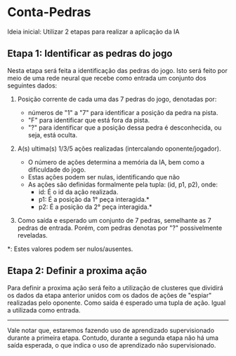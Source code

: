 # Conta-Pedras
Ideia inicial: Utilizar 2 etapas para realizar a aplicação da IA

## Etapa 1: Identificar as pedras do jogo
Nesta etapa será feita a identificação das pedras do jogo. Isto será feito por meio de uma rede neural que recebe como entrada um conjunto dos seguintes dados:
1. Posição corrente de cada uma das 7 pedras do jogo, denotadas por:
	- números de "1" a "7" para identificar a posição da pedra na pista.
	- "F" para identificar que está fora da pista.
	- "?" para identificar que a posição dessa pedra é desconhecida, ou seja, está oculta. 

2. A(s) ultima(s) 1/3/5 ações realizadas (intercalando oponente/jogador). 
	- O número de ações determina a memória da IA, bem como a dificuldade do jogo.
	- Estas ações podem ser nulas, identificando que não 
	- As ações são definidas formalmente pela tupla: (id, p1, p2), onde:
		- id: É o id da ação realizada.
		- p1: É a posição da 1° peça interagida.\*
		- p2: É a posição da 2° peça interagida.\*

3. Como saída e esperado um conjunto de 7 pedras, semelhante as 7 pedras de entrada. Porém, com pedras denotas por "?" possivelmente reveladas.

\*: Estes valores podem ser nulos/ausentes.

## Etapa 2: Definir a proxima ação
Para definir a proxima ação será feito a utilização de clusteres que dividirá os dados da etapa anterior unidos com os dados de ações de "espiar" realizadas pelo oponente. Como saida é esperado uma tupla de ação. Igual a utilizada como entrada.

---

Vale notar que, estaremos fazendo uso de aprendizado supervisionado durante a primeira etapa. Contudo, durante a segunda etapa não há uma saída esperada, o que indica o uso de aprendizado não supervisionado.

